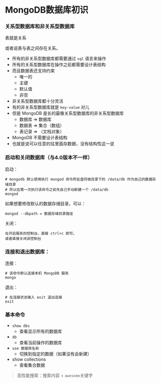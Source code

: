 # MongoDB数据库初识

### 关系型数据库和非关系型数据库

表就是关系

或者说表与表之间存在关系。

+ 所有的非关系型数据库都需要通过 `sql` 语言来操作
+ 所有的关系型数据库在操作之前都需要设计表结构
+ 而且数据表还支持约束
	- 唯一的
	- 主键
	- 默认值
	- 非空
+ 非关系型数据库都十分灵活
+ 有的非关系型数据库就是 `key-value` 对儿
+ 但是 MongoDB 是长的最像关系型数据库的非关系型数据库
	- 数据库 => 数据库
	- 数据表 => 集合（数组）
	- 表记录 => （文档对象）
+ MongoDB 不需要设计表结构
+ 也就是说可以任意的往里面存数据，没有结构性这一说



### 启动和关闭数据库（与4.0版本不一样）

启动：

```shell
# mongodb 默认使用执行 mongod 命令所处盘符根目录下的 /data/db 作为自己的数据存储目录
# 所以在第一次执行该命令之前先自己手动新建一个 /data/db
mongod
```

如果想要修改默认的数据存储目录，可以：

```shell
mongod --dbpath = 数据存储目录路径
```

关闭：

```shell
在开启服务的控制台，直接 ctrl+c 即可。
或者直接关闭该控制台
```

### 连接和退出数据库：

连接：

```shell
# 该命令默认连接本机 MongoDB 服务
mongo
```

退出：

```shell
# 在连接状态输入 exit 退出连接
exit
```

### 基本命令

+ `show dbs`
	- 查看显示所有的数据库
+ `db`
	- 查看当前操作的数据库
+ `use 数据库名称`
	- 切换到指定的数据（如果没有会新建）
+ show collections
  + 查看集合数据



> 高性能搜索：搜索内容 + `awesome`关键字